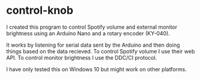 # control-knob

I created this program to control Spotify volume and external monitor brightness using an Arduino Nano and a rotary encoder (KY-040).

It works by listening for serial data sent by the Arduino and then doing things based on the data recieved. To control Spotify volume I use their web API. To control monitor brightness I use the DDC/CI protocol.

I have only tested this on Windows 10 but might work on other platforms.
